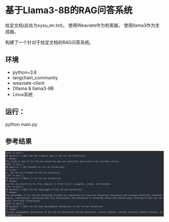 # 基于Llama3-8B的RAG问答系统

给定文档(此处为sysu_en.txt)，
使用Weaviate作为检索器，
使用llama3作为生成器。

构建了一个针对于给定文档的RAG问答系统。

## 环境
* python=3.8
* langchain_community
* weaviate-client
* Ollama & llama3-8B
* Linux系统

## 运行：
python main.py

## 参考结果
![result](pic/nlp.png)